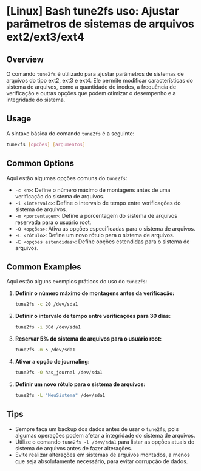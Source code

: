 # [Linux] Bash tune2fs uso: Ajustar parâmetros de sistemas de arquivos ext2/ext3/ext4

## Overview
O comando `tune2fs` é utilizado para ajustar parâmetros de sistemas de arquivos do tipo ext2, ext3 e ext4. Ele permite modificar características do sistema de arquivos, como a quantidade de inodes, a frequência de verificação e outras opções que podem otimizar o desempenho e a integridade do sistema.

## Usage
A sintaxe básica do comando `tune2fs` é a seguinte:

```bash
tune2fs [opções] [argumentos]
```

## Common Options
Aqui estão algumas opções comuns do `tune2fs`:

- `-c <n>`: Define o número máximo de montagens antes de uma verificação do sistema de arquivos.
- `-i <intervalo>`: Define o intervalo de tempo entre verificações do sistema de arquivos.
- `-m <porcentagem>`: Define a porcentagem do sistema de arquivos reservada para o usuário root.
- `-O <opções>`: Ativa as opções especificadas para o sistema de arquivos.
- `-L <rótulo>`: Define um novo rótulo para o sistema de arquivos.
- `-E <opções estendidas>`: Define opções estendidas para o sistema de arquivos.

## Common Examples
Aqui estão alguns exemplos práticos do uso do `tune2fs`:

1. **Definir o número máximo de montagens antes da verificação:**
   ```bash
   tune2fs -c 20 /dev/sda1
   ```

2. **Definir o intervalo de tempo entre verificações para 30 dias:**
   ```bash
   tune2fs -i 30d /dev/sda1
   ```

3. **Reservar 5% do sistema de arquivos para o usuário root:**
   ```bash
   tune2fs -m 5 /dev/sda1
   ```

4. **Ativar a opção de journaling:**
   ```bash
   tune2fs -O has_journal /dev/sda1
   ```

5. **Definir um novo rótulo para o sistema de arquivos:**
   ```bash
   tune2fs -L "MeuSistema" /dev/sda1
   ```

## Tips
- Sempre faça um backup dos dados antes de usar o `tune2fs`, pois algumas operações podem afetar a integridade do sistema de arquivos.
- Utilize o comando `tune2fs -l /dev/sda1` para listar as opções atuais do sistema de arquivos antes de fazer alterações.
- Evite realizar alterações em sistemas de arquivos montados, a menos que seja absolutamente necessário, para evitar corrupção de dados.